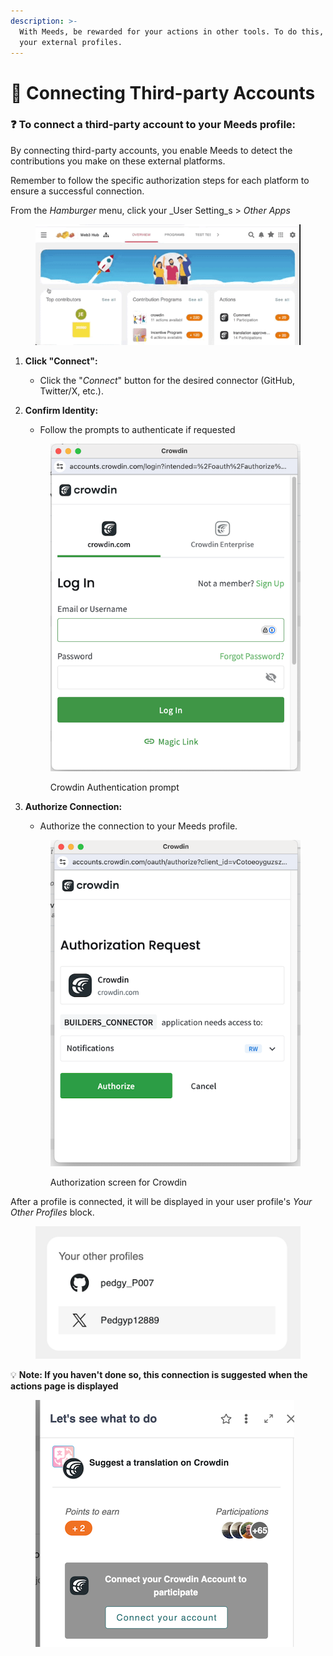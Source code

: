 ```yaml
---
description: >-
  With Meeds, be rewarded for your actions in other tools. To do this, connect
  your external profiles.
---
```


# 🔌 Connecting Third-party Accounts

### :question: To connect a third-party account to your Meeds profile:

By connecting third-party accounts, you enable Meeds to detect the contributions you make on these external platforms.&#x20;

Remember to follow the specific authorization steps for each platform to ensure a successful connection.



From the  _Hamburger_ menu,  click your _User Setting_s > _Other Apps_

<figure><img src="../../.gitbook/assets/open-other-apps.gif" alt=""><figcaption></figcaption></figure>

1. **Click "Connect":**
   * Click the "_Connect_" button for the desired connector (GitHub, Twitter/X, etc.).
2.  **Confirm Identity:**

    * Follow the prompts to authenticate if requested

    <figure><img src="../../.gitbook/assets/crowdin-authenticate1.png" alt=""><figcaption><p>Crowdin Authentication prompt</p></figcaption></figure>
3.  **Authorize Connection:**

    * Authorize the connection to your Meeds profile.&#x20;



    <figure><img src="../../.gitbook/assets/crowdin-authorize.png" alt=""><figcaption><p>Authorization screen for Crowdin</p></figcaption></figure>

After a profile is connected, it will be displayed in your user profile's _Your Other Profiles_ block.

<figure><img src="../../.gitbook/assets/your-other-profiles.png" alt=""><figcaption></figcaption></figure>

:bulb: **Note: If you haven't done so, this connection is suggested when the actions page is displayed**

<figure><img src="../../.gitbook/assets/crowdin-action-prompt.png" alt=""><figcaption></figcaption></figure>
